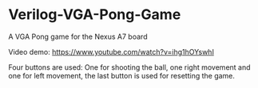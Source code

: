 # Verilog-VGA-Pong-Game
A VGA Pong game for the Nexus A7 board

Video demo: https://www.youtube.com/watch?v=ihg1hOYswhI

Four buttons are used: One for shooting the ball, one right movement and one for left movement, the last button is used for resetting the game.
